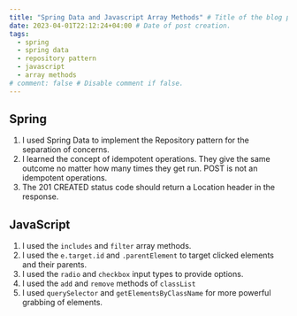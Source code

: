 ```yaml
---
title: "Spring Data and Javascript Array Methods" # Title of the blog post.
date: 2023-04-01T22:12:24+04:00 # Date of post creation.
tags:
  - spring
  - spring data
  - repository pattern
  - javascript
  - array methods
# comment: false # Disable comment if false.
---
```

## Spring
1. I used Spring Data to implement the Repository pattern for the separation of concerns.
2. I learned the concept of idempotent operations. They give the same outcome no matter how many times they get run. 
   POST is not an idempotent operations.
3. The 201 CREATED status code should return a Location header in the response.

## JavaScript
1. I used the `includes` and `filter` array methods.
2. I used the `e.target.id` and `.parentElement` to target clicked elements and their parents.
3. I used the `radio` and `checkbox` input types to provide options.
4. I used the `add` and `remove` methods of `classList`
5. I used `querySelector` and `getElementsByClassName` for more powerful grabbing of elements.
